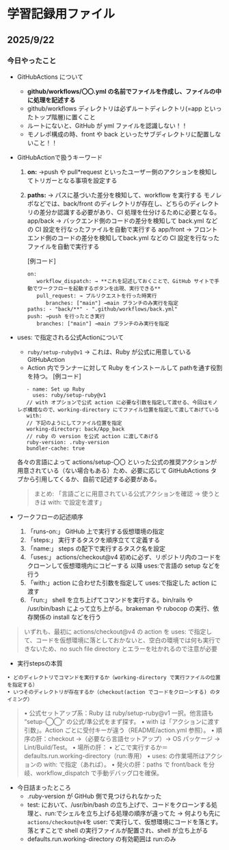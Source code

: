 # 学習記録用ファイル

## 2025/9/22

### 今日やったこと

- GitHubActions について
  - **github/workflows/〇〇.yml の名前でファイルを作成し、ファイルの中に処理を記述する**
  - github/workflows ディレクトリは必ずルートディレクトリ(=app といったトップ階層)に置くこと
  - ルートにないと、GitHub が yml ファイルを認識しない！！
  - モノレポ構成の時、front や back といったサブディレクトリに配置しないこと！！

- GitHubActionで扱うキーワード
  1. **on:**
      →push や pull\*request といったユーザー側のアクションを検知してトリガーとなる事項を設定する
  2. **paths:**
      → パスに基づいた差分を検知して、workflow を実行する
      モノレポなどでは、back/front のディレクトリが存在し、どちらのディレクトリの差分か認識する必要があり、CI 処理を仕分けるために必要となる。
      app/back → バックエンド側のコードの差分を検知して back.yml などの CI 設定を行なったファイルを自動で実行する
      app/front → フロントエンド側のコードの差分を検知してback.yml などの CI 設定を行なったファイルを自動で実行する

      [例コード]
      ```
      on:
         workflow_dispatch: → **これを記述しておくことで、GitHub サイトで手動でワークフローを起動するボタンを出現、実行できる**
         pull_request: → プルリクエストを行った時実行
            branches: ["main"] →main ブランチのみ実行を指定
      paths: - "back/**" - ".github/workflows/back.yml"
      push: →push を行ったとき実行
         branches: ["main"] →main ブランチのみ実行を指定
      ```

- uses: で指定される公式Actionについて
   - ```ruby/setup-ruby@v1``` → これは、Ruby が公式に用意している GitHubAction
   - Action 内でランナーに対して Ruby をインストールして pathを通す役割を持つ。
   [例コード]
   ```
      - name: Set up Ruby
        uses: ruby/setup-ruby@v1
      // with オプションで公式 action に必要な引数を指定して渡せる、今回はモノレポ構成なので、working-directory にてファイル位置を指定して渡してあげている
      with:
      // 下記のようにしてファイル位置を指定
      working-directory: back/App_back
      // ruby の version を公式 action に渡してあげる
      ruby-version: .ruby-version
      bundler-cache: true
   ```
   各々の言語によって actions/setup-〇〇 といった公式の推奨アクションが用意されている（ない場合もある）ため、必要に応じて GitHubActions タブから引用してくるか、自前で記述する必要がある。
   > まとめ: 「言語ごとに用意されている公式アクションを確認 → 使うときは with: で設定を渡す」

- ワークフローの記述順序
   1. 「runs-on:」 GitHub 上で実行する仮想環境の指定
   2. 「steps:」 実行するタスクを順序立てて定義する
   3. 「name:」 steps の配下で実行するタスク名を設定
   4. 「uses:」 actions/checkout@v4 初めに必ず、リポジトリ内のコードをクローンして仮想環境内にコピーする
      以降 uses:で言語の setup などを行う
   5. 「with:」action に合わせた引数を指定して uses:で指定した action に渡す
   6. 「run:」 shell を立ち上げてコマンドを実行する。bin/rails や /usr/bin/bash によって立ち上がる。brakeman や rubocop の実行、依存関係の install などを行う

> いずれも、最初に actions/checkout@v4 の action を uses: で指定して、コードを仮想環境に落としておかないと、空白の環境では何も実行できないため、no such file directory とエラーを吐かれるので注意が必要

- 実行stepsの本質
```
• どのディレクトリでコマンドを実行するか（working-directory で実行ファイルの位置を指定する）
• いつそのディレクトリが存在するか（checkout(action でコードをクローンする) のタイミング）
```

> • 公式セットアップ系：Ruby は ruby/setup-ruby@v1 一択。他言語も “setup-◯◯” の公式/準公式をまず探す。
> • with は「アクションに渡す引数」。Action ごとに受付キーが違う（README/action.yml 参照）。
> • 順序の肝：checkout →（必要なら言語セットアップ）→ OS パッケージ → Lint/Build/Test。
> • 場所の肝：
> • どこで実行するか＝ defaults.run.working-directory（run:専用）
> • uses: の作業場所はアクションの with: で指定（あれば）。
> • 発火の肝：paths で front/back を分岐、workflow_dispatch で手動デバッグ口を確保。


- 今日詰まったところ
   - .ruby-version が GitHub 側で見つけられなかった
   - test: において、/usr/bin/bash の立ち上げで、コードをクローンする処理と、run:でシェルを立ち上げる処理の順序が違ってた
      → 何よりも先に```actions/checkout@v4```を user: で実行して、仮想環境にコードを落とす。落とすことで shell の実行ファイルが配置され、shell が立ち上がる
   - defaults.run.working-directory の有効範囲は run:のみ

